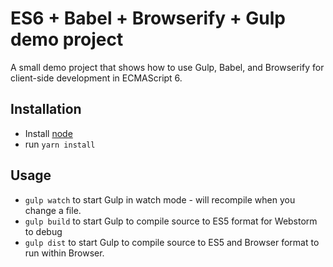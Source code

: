 # ES6 + Babel + Browserify + Gulp demo project

A small demo project that shows how to use Gulp, Babel, and Browserify for client-side development in ECMAScript 6.

## Installation

* Install  [node](https://nodejs.org)
* run `yarn install`


## Usage

* `gulp watch` to start Gulp in watch mode - will recompile when you change a file.
* `gulp build` to start Gulp to compile source to ES5 format for Webstorm to debug
* `gulp dist` to start Gulp to compile source to ES5 and Browser format to run within Browser.